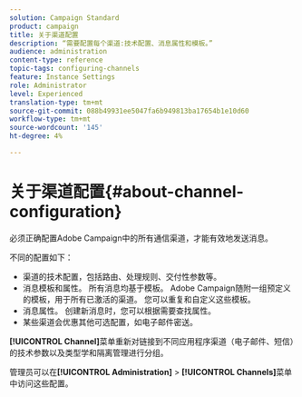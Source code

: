 ```yaml
---
solution: Campaign Standard
product: campaign
title: 关于渠道配置
description: “需要配置每个渠道:技术配置、消息属性和模板。”
audience: administration
content-type: reference
topic-tags: configuring-channels
feature: Instance Settings
role: Administrator
level: Experienced
translation-type: tm+mt
source-git-commit: 088b49931ee5047fa6b949813ba17654b1e10d60
workflow-type: tm+mt
source-wordcount: '145'
ht-degree: 4%

---
```



# 关于渠道配置{#about-channel-configuration}

必须正确配置Adobe Campaign中的所有通信渠道，才能有效地发送消息。

不同的配置如下：

* 渠道的技术配置，包括路由、处理规则、交付性参数等。
* 消息模板和属性。 所有消息均基于模板。 Adobe Campaign随附一组预定义的模板，用于所有已激活的渠道。 您可以重复和自定义这些模板。
* 消息属性。 创建新消息时，您可以根据需要查找属性。
* 某些渠道会优惠其他可选配置，如电子邮件密送。

**[!UICONTROL Channel]**&#x200B;菜单重新对链接到不同应用程序渠道（电子邮件、短信）的技术参数以及类型学和隔离管理进行分组。

管理员可以在&#x200B;**[!UICONTROL Administration]** > **[!UICONTROL Channels]**&#x200B;菜单中访问这些配置。
